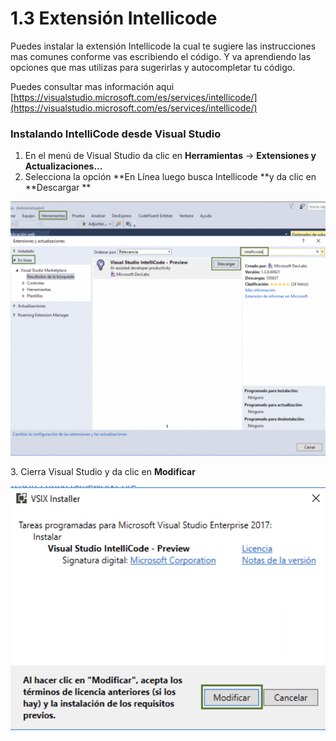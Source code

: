 # 1.3 Extensión Intellicode

Puedes instalar la extensión Intellicode  la cual te sugiere las instrucciones mas comunes conforme vas escribiendo el código. Y va aprendiendo las opciones que mas utilizas para sugerirlas y autocompletar tu código.

Puedes consultar mas información aqui [https://visualstudio.microsoft.com/es/services/intellicode/](https://visualstudio.microsoft.com/es/services/intellicode/)

### Instalando IntelliCode desde Visual Studio&#x20;

1. En el menú de Visual Studio da clic en **Herramientas** -> **Extensiones y Actualizaciones...**
2. Selecciona la opción **En Línea luego busca Intellicode **y da clic en **Descargar **&#x20;

![](<../.gitbook/assets/image (23).png>)

3\. Cierra Visual Studio y da clic en **Modificar**

![](<../.gitbook/assets/image (24).png>)


